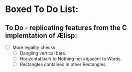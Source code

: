 # Boxed To Do List:

## To Do - replicating features from the C implemtation of Ælisp:
- [ ] More legality checks:
  - [ ] Dangling vertical bars.
  - [ ] Horizontal bars to Nothing not adjacent to Words.
  - [ ] Rectangles contained in other Rectangles.
